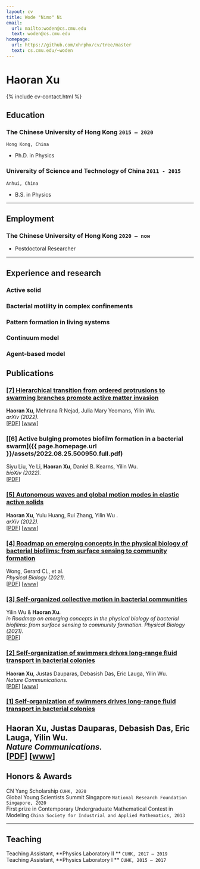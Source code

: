 ```yaml
---
layout: cv
title: Wode "Nimo" Ni
email:
  url: mailto:woden@cs.cmu.edu
  text: woden@cs.cmu.edu
homepage:
  url: https://github.com/xhrphx/cv/tree/master
  text: cs.cmu.edu/~woden
---
```


# Haoran **Xu**

<!--
include contact information from the front matter
Supported arguments:
    - homepage: url, text
        - phone
        - email
            -->

{% include cv-contact.html %}

## Education

### **The Chinese University of Hong Kong** `2015 – 2020`

```
Hong Kong, China
```

- Ph.D. in Physics

### **University of Science and Technology of China** `2011 - 2015`

```
Anhui, China
```

- B.S. in Physics

---

## Employment

### **The Chinese University of Hong Kong** `2020 – now`

- Postdoctoral Researcher

---

## Experience and research

### **Active solid** 
### **Bacterial motility in complex confinements** 
### **Pattern formation in living systems** 
### **Continuum model** 
### **Agent-based model** 



## Publications

### [**[7] Hierarchical transition from ordered protrusions to swarming branches promote active matter invasion**](https://arxiv.org/pdf/2208.12424.pdf)

**Haoran Xu**, Mehrana R Nejad, Julia Mary Yeomans, Yilin Wu.<br> 
_arXiv (2022)._ <br>
[[PDF](https://arxiv.org/pdf/2208.12424.pdf)]
[[www](https://arxiv.org/abs/2208.12424)]

### [**[6] Active bulging promotes biofilm formation in a bacterial swarm**]({{ page.homepage.url }}/assets/2022.08.25.500950.full.pdf)

Siyu Liu, Ye Li, **Haoran Xu**, Daniel B. Kearns, Yilin Wu.<br> 
_bioXiv (2022)._<br>
[[PDF](http://penrose.ink/media/Penrose_SIGGRAPH2020.pdf)]

### [**[5] Autonomous waves and global motion modes in elastic active solids**](https://arxiv.org/pdf/2208.09664.pdf)

**Haoran Xu**, Yulu Huang, Rui Zhang, Yilin Wu .<br>
_arXiv (2022)._ <br>
[[PDF](https://arxiv.org/pdf/2208.09664.pdf)]
[[www](https://arxiv.org/abs/2208.09664)]

### [**[4] Roadmap on emerging concepts in the physical biology of bacterial biofilms: from surface sensing to community formation**](https://iopscience.iop.org/article/10.1088/1478-3975/abdc0e/pdf)

Wong, Gerard CL, et al.<br>
_Physical Biology (2021)._<br>
[[PDF](https://iopscience.iop.org/article/10.1088/1478-3975/abdc0e/pdf)]
[[www](https://iopscience.iop.org/article/10.1088/1478-3975/abdc0e)]

### [**[3] Self-organized collective motion in bacterial communities**](https://iopscience.iop.org/article/10.1088/1478-3975/abdc0e/ampdf#page=66)

Yilin Wu & **Haoran Xu**.<br>
_in Roadmap on emerging concepts in the physical biology of bacterial biofilms: from surface sensing to community formation. Physical Biology (2021)._<br>
[[PDF](https://iopscience.iop.org/article/10.1088/1478-3975/abdc0e/ampdf#page=66)]

### [**[2] Self-organization of swimmers drives long-range fluid transport in bacterial colonies**](https://arxiv.org/pdf/1904.00888.pdf)

**Haoran Xu**, Justas Dauparas, Debasish Das, Eric Lauga, Yilin Wu.<br>
_Nature Communications._<br>
[[PDF](https://arxiv.org/pdf/1904.00888.pdf)]
[[www](https://arxiv.org/abs/1904.00888)]

### [**[1] Self-organization of swimmers drives long-range fluid transport in bacterial colonies**](https://www.nature.com/articles/s41467-019-09818-2.pdf)

**Haoran Xu**, Justas Dauparas, Debasish Das, Eric Lauga, Yilin Wu.<br>
_Nature Communications._<br>
[[PDF](https://www.nature.com/articles/s41467-019-09818-2.pdf)]
[[www](https://www.nature.com/articles/s41467-019-09818-2)]
---

## Honors & Awards

CN Yang Scholarship `CUHK, 2020` <br>
Global Young Scientists Summit Singapore `National Research Foundation Singapore, 2020` <br>
First prize in Contemporary Undergraduate Mathematical Contest in Modeling `China Society for Industrial and Applied Mathematics, 2013` <br>

---

## Teaching

Teaching Assistant, **Physics Laboratory II ** `CUHK, 2017 – 2019` <br>
Teaching Assistant, **Physics Laboratory I ** `CUHK, 2015 – 2017` <br>


<!-- ### Footer

Last updated: May 2013 -->
